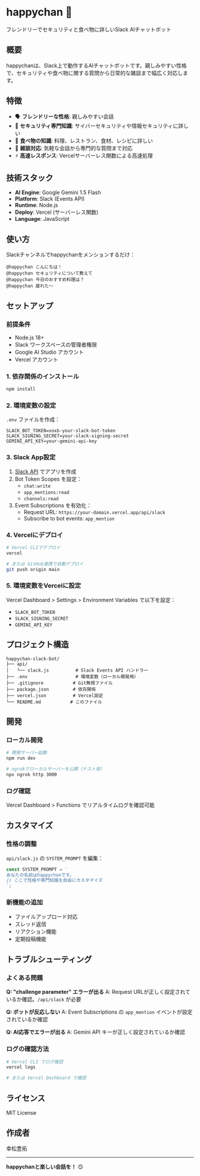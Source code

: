 # happychan 🤖

フレンドリーでセキュリティと食べ物に詳しいSlack AIチャットボット

## 概要

happychanは、Slack上で動作するAIチャットボットです。親しみやすい性格で、セキュリティや食べ物に関する質問から日常的な雑談まで幅広く対応します。

## 特徴

- 🗣️ **フレンドリーな性格**: 親しみやすい会話
- 🔐 **セキュリティ専門知識**: サイバーセキュリティや情報セキュリティに詳しい
- 🍜 **食べ物の知識**: 料理、レストラン、食材、レシピに詳しい
- 💬 **雑談対応**: 気軽な会話から専門的な質問まで対応
- ⚡ **高速レスポンス**: Vercelサーバーレス関数による高速処理

## 技術スタック

- **AI Engine**: Google Gemini 1.5 Flash
- **Platform**: Slack (Events API)
- **Runtime**: Node.js
- **Deploy**: Vercel (サーバーレス関数)
- **Language**: JavaScript

## 使い方

Slackチャンネルでhappychanをメンションするだけ：

```
@happychan こんにちは！
@happychan セキュリティについて教えて
@happychan 今日のおすすめ料理は？
@happychan 疲れた〜
```

## セットアップ

### 前提条件

- Node.js 18+
- Slack ワークスペースの管理者権限
- Google AI Studio アカウント
- Vercel アカウント

### 1. 依存関係のインストール

```bash
npm install
```

### 2. 環境変数の設定

`.env` ファイルを作成：

```env
SLACK_BOT_TOKEN=xoxb-your-slack-bot-token
SLACK_SIGNING_SECRET=your-slack-signing-secret
GEMINI_API_KEY=your-gemini-api-key
```

### 3. Slack App設定

1. [Slack API](https://api.slack.com/apps) でアプリを作成
2. Bot Token Scopes を設定：
   - `chat:write`
   - `app_mentions:read`
   - `channels:read`
3. Event Subscriptions を有効化：
   - Request URL: `https://your-domain.vercel.app/api/slack`
   - Subscribe to bot events: `app_mention`

### 4. Vercelにデプロイ

```bash
# Vercel CLIでデプロイ
vercel

# または GitHub連携で自動デプロイ
git push origin main
```

### 5. 環境変数をVercelに設定

Vercel Dashboard > Settings > Environment Variables で以下を設定：
- `SLACK_BOT_TOKEN`
- `SLACK_SIGNING_SECRET`
- `GEMINI_API_KEY`

## プロジェクト構造

```
happychan-slack-bot/
├── api/
│   └── slack.js          # Slack Events API ハンドラー
├── .env                  # 環境変数（ローカル開発用）
├── .gitignore           # Git無視ファイル
├── package.json         # 依存関係
├── vercel.json          # Vercel設定
└── README.md           # このファイル
```

## 開発

### ローカル開発

```bash
# 開発サーバー起動
npm run dev

# ngrokでローカルサーバーを公開（テスト用）
npx ngrok http 3000
```

### ログ確認

Vercel Dashboard > Functions でリアルタイムログを確認可能

## カスタマイズ

### 性格の調整

`api/slack.js` の `SYSTEM_PROMPT` を編集：

```javascript
const SYSTEM_PROMPT = `
あなたの名前はhappychanです。
// ここで性格や専門知識を自由にカスタマイズ
`;
```

### 新機能の追加

- ファイルアップロード対応
- スレッド返信
- リアクション機能
- 定期投稿機能

## トラブルシューティング

### よくある問題

**Q: "challenge parameter" エラーが出る**
A: Request URLが正しく設定されているか確認。`/api/slack` が必要

**Q: ボットが反応しない**
A: Event Subscriptions の `app_mention` イベントが設定されているか確認

**Q: AI応答でエラーが出る**
A: Gemini API キーが正しく設定されているか確認

### ログの確認方法

```bash
# Vercel CLI でログ確認
vercel logs

# または Vercel Dashboard で確認
```

## ライセンス

MIT License

## 作成者

幸松豊拓

---

**happychanと楽しい会話を！** 😊